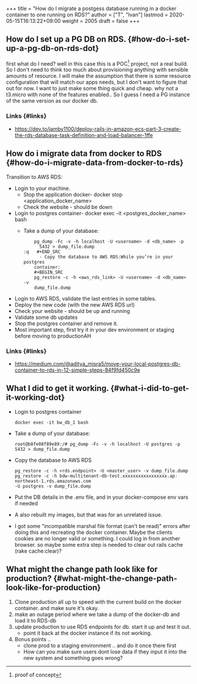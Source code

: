 +++
title = "How do I migrate a postgess database running in a docker container to one running on RDS?"
author = ["T", "Ivan"]
lastmod = 2020-05-15T16:13:22+09:00
weight = 2005
draft = false
+++

## How do I set up a PG DB on RDS. {#how-do-i-set-up-a-pg-db-on-rds-dot}

first what do I need? well in this case this is a POC[^fn:1] project, not a real build. So I don't need to think too
much about provisioning anything with sensible amounts of
resource. I will make the assumption that there is some resource
configuration that will match our apps needs, but I don't want to
figure that out for now. I want to just make some thing quick and
cheap. why not a t3.micro with none of the features enabled..
So I guess I need a PG instance of the same version as our docker
db.


### Links {#links}

-   <https://dev.to/jamby1100/deploy-rails-in-amazon-ecs-part-3-create-the-rds-database-task-definition-and-load-balancer-1ffe>


## How do i migrate data from docker to RDS {#how-do-i-migrate-data-from-docker-to-rds}

Transition to AWS RDS:

-   Login to your machine.
    -   Stop the application docker- docker stop <application\_docker\_name>
    -   Check the website - should be down
-   Login to postgres container- docker exec -it <postgres\_docker\_name> bash
    -   Take a dump of your database:

        ```nil
        	pg_dump -Fc -v -h localhost -U <username> -d <db_name> -p
        	  5432 > dump_file.dump
        :q	 #+END_SRC
              - Copy the database to AWS RDS:While you’re in your postgres
        	container:
        	#+BEGIN_SRC
        	pg_restore -c -h <aws_rds_link> -U <username> -d <db_name> -v
        	dump_file.dump
        ```
-   Login to AWS RDS, validate the last entries in some tables.
-   Deploy the new code (with the new AWS RDS url)
-   Check your website - should be up and running
-   Validate some db updates
-   Stop the postgres container and remove it.
-   Most important step, first try it in your dev environment or staging before moving to productionAH


### Links {#links}

-   <https://medium.com/@aditya_misra5/move-your-local-postgres-db-container-to-rds-in-12-simple-steps-84f9fd450c9e>


## What I did to get it working. {#what-i-did-to-get-it-working-dot}

-   Login to postgres container

    ```nil
    docker exec -it bw_db_1 bash
    ```
-   Take a dump of your database:

    ```nil
    root@b8fe08f89e89:/# pg_dump -Fc -v -h localhost -U postgres -p
    5432 > dump_file.dump
    ```
-   Copy the database to AWS RDS

    ```nil
    pg_restore -c -h <rds.endpoint> -U <master_user> -v dump_file.dump
    pg_restore -c -h bdw-multitenant-db-test.xxxxxxxxxxxxxxxxx.ap-northeast-1.rds.amazonaws.com
    -U postgres -v dump_file.dump
    ```
-   Put the DB details in the .env file, and in your docker-compose
    env vars if needed
-   A also rebuilt my images, but that was for an unrelated issue.
-   I got some "incompatible marshal file format (can't be read)"
    errors after doing this and recreating the docker container. Maybe
    the clients cookies are no longer valid or something. I could log
    in from another browser. so maybe some extra step is needed to
    clear out rails cache (rake cache:clear)?


## What might the change path look like for production? {#what-might-the-change-path-look-like-for-production}

1.  Clone  production all up to speed with the current build on the
    docker container. and make sure it's okay.
2.  make an outage period where we take a dump of the docker-db and load
    it to RDS-db
3.  update production to use RDS endpoints for db. start it up and
    test it out.
    -   point it back at the docker instance if its not working.
4.  Bonus points ..
    -   clone prod to a staging environment .. and do it
        once there first
    -   How can you make sure users dont lose data if they input it
        into the new system and something goes wrong?

[^fn:1]: proof of concept

